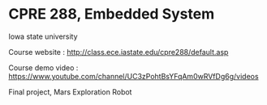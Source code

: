 # CPRE 288, Embedded System

Iowa state university

Course website : 
http://class.ece.iastate.edu/cpre288/default.asp

Course demo video : 
https://www.youtube.com/channel/UC3zPohtBsYFqAm0wRVfDg6g/videos

Final project, Mars Exploration Robot
